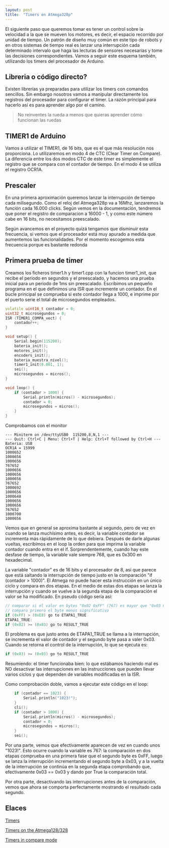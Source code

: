 ```yaml
---
layout: post
title:  "Timers en Atmega328p"
---
```

El siguiente paso que queremos tomar es tener un control sobre la velocidad a la
que se mueven los motores, es decir, el espacio recorrido por unidad de tiempo.
Un patrón de diseño muy común en este tipo de robots y en otros sistemas
de tiempo real es lanzar una interrupción cada determinado intervalo que
haga las lecturas de sensores necesarias y tome las decisiones correspondientes. Vamos
a seguir este esquema también, utilizando los timers del procesador de Arduino.

## Libreria o código directo?

Existen librerías ya preparadas para utilizar los timers con comandos sencillos. Sin embargo
nosotros vamos a manipular directamente los registros del procesador para configurar el timer.
La razón principal para hacerlo así es para aprender algo por el camino.

> No reinventes la rueda a menos que quieras aprender cómo funcionan las ruedas

## TIMER1 de Arduino

Vamos a utilizar el TIMER1, de 16 bits, que es el que más resolución nos proporciona.
Lo utilizaremos en modo 4 de CTC (Clear Timer on Compare). La diferencia entre los
dos modos CTC de este timer es simplemente el registro que se compara con el
contador de tiempo. En el modo 4 se utiliza el registro OCR1A.

## Prescaler

En una primera aproximación queremos lanzar la interrupción de tiempo cada milisegundo. Como
el reloj del Atmega328p va a 16Mhz, lanzaremos la función cada 16.000 clicks. Según
vemos en la documentación, tendremos que poner el registro de comparacion a 16000 - 1, y
como este número cabe en 16 bits, no necesitamos preescalado.

Según avancemos en el proyecto quizá tengamos que disminuir esta frecuencia, si vemos
que el procesador está muy apurado a medida que aumentemos las funcionalidades. Por el
momento escogemos esta frecuencia porque es bastante redonda

## Primera prueba de timer

Creamos los ficheros timer1.h y timer1.cpp con la funcion timer1_init, que recibe el periodo
en segundos y el preescalado, y hacemos una prueba inicial para un periodo de 1ms sin preescalado.
Escribimos un pequeño programa en el que definimos una ISR que incremente un contador. En el
bucle principal se comprueba si este contador llega a 1000,  e imprime por el puerto serie el total de microsegundos empleados.

```cpp
volatile uint16_t contador = 0;
uint32_t microsegundos = 0;
ISR (TIMER1_COMPA_vect) {
    contador++;
}

void setup() {
    Serial.begin(115200);
    bateria_init();
    motores_init();
    encoders_init();
    bateria_muestra_nivel();
    timer1_init(0.001, 1);
    sei();
    microsegundos = micros();
}

void loop() {
    if (contador > 1000) {
        Serial.println(micros() - microsegundos);
        contador = 0;
        microsegundos = micros();
    }
}
```

Comprobamos con el monitor

```
--- Miniterm on /dev/ttyUSB0  115200,8,N,1 ---
--- Quit: Ctrl+C | Menu: Ctrl+T | Help: Ctrl+T followed by Ctrl+H ---
Bateria: USB
OCR1A = 15999
1000652
1000656
1000656
767652
1000656
1000656
1000656
767652
1000692
1000656
1000648
1000656
1000656
767652
1000700
1000656
```

Vemos que en general se aproxima bastante al segundo, pero de vez en cuando se lanza muchísimo antes,
es decir, la variable contador se incrementa más rápidamente de lo que debiera. Después de darle algunas
vueltas, escribimos en el loop la orden para que imprima la variable contador cuando entra en el if. Sorprendentemente,
cuando hay este desfase de tiempo, la variable vale siempre 768, que es 0x300 en hexadecimal.

La variable "contador" es de 16 bits y el procesador de 8, así que parece que está saltando la interrupción
de tiempo justo en la comparación "if (contador > 1000)". El Atmega no puede hacer esta instrucción en
un único ciclo y compara en dos etapas. En el medio de estas dos etapas se lanza la interrupción y cuando
se vuelve a la segunda etapa de la comparación el valor se ha modificado. En pseudo código sería así:

```cpp
// comparar si el valor en bytes "0x02 0xFF" (767) es mayor que "0x03 0xE8" (1000)
// comparo primero el byte menos significativo
if (0xFF) > (0xE8) go to ETAPA1_TRUE
ETAPA1_TRUE:
if (0x02) >= (0x03) go to RESULT_TRUE
```

El problema es que justo antes de ETAPA1_TRUE se llama a la interrupción, se incrementa el valor
de contador y el segundo byte pasa a valer 0x03. Cuando se retorna el control de la interrupción, 
lo que se ejecuta es:
```cpp
if (0x03) >= (0x03) go to RESULT_TRUE
```

Resumiendo: el timer funcionaba bien: lo que estábamos haciendo mal es NO desactivar las interrupciones
en las instrucciones que pueden llevar varios ciclos y que dependen de variables modificadas en la ISR.

Como comprobación doble, vamos a ejecutar este código en el loop:
```cpp
    if (contador == 1023) {
        Serial.println("1023!");
    }
    cli();
    if (contador > 1000) {
        Serial.println(micros() - microsegundos);
        contador = 0;
        microsegundos = micros();
    }
    sei();
```

Por una parte, vemos que efectivamente aparecen de vez en cuando unos "1023!". Esto ocurre cuando la
variable es 767: la comparación en dos etapas comprueba en una primera fase que el segundo byte es 0xFF,
luego se lanza la interrupción incrementando el segundo byte a 0x03, y a la vuelta de la interrupción
se continúa en la segunda etapa comprobando que, efectivamente 0x03 == 0x03 y dando por True la comparación
total.

Por otra parte, desactivando las interrupciones antes de la comparación, vemos que ahora se comporta
perfectamente mostrando el resultado cada segundo.

## Elaces

[Timers](http://www.avrbeginners.net/architecture/timers/timers.html)

[Timers on the Atmega128/328](https://sites.google.com/site/qeewiki/books/avr-guide/timers-on-the-atmega328)

[Timers in compare mode](http://extremeelectronics.co.in/avr-tutorials/timers-in-compare-mode-part-i/)
